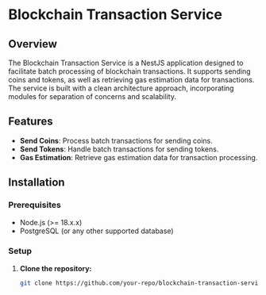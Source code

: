 # Blockchain Transaction Service

## Overview

The Blockchain Transaction Service is a NestJS application designed to facilitate batch processing of blockchain transactions. It supports sending coins and tokens, as well as retrieving gas estimation data for transactions. The service is built with a clean architecture approach, incorporating modules for separation of concerns and scalability.

## Features

- **Send Coins**: Process batch transactions for sending coins.
- **Send Tokens**: Handle batch transactions for sending tokens.
- **Gas Estimation**: Retrieve gas estimation data for transaction processing.

## Installation

### Prerequisites

- Node.js (>= 18.x.x)
- PostgreSQL (or any other supported database)

### Setup

1. **Clone the repository:**

   ```bash
   git clone https://github.com/your-repo/blockchain-transaction-service.git
